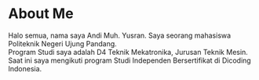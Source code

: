 # About Me

Halo semua, nama saya Andi Muh. Yusran. Saya seorang mahasiswa Politeknik Negeri Ujung Pandang. <br>
Program Studi saya adalah D4 Teknik Mekatronika, Jurusan Teknik Mesin. <br>
Saat ini saya mengikuti program Studi Independen Bersertifikat di Dicoding Indonesia.
